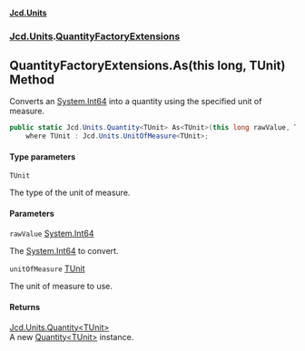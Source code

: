 #### [Jcd.Units](index.md 'index')
### [Jcd.Units](Jcd.Units.md 'Jcd.Units').[QuantityFactoryExtensions](Jcd.Units.QuantityFactoryExtensions.md 'Jcd.Units.QuantityFactoryExtensions')

## QuantityFactoryExtensions.As<TUnit>(this long, TUnit) Method

Converts an [System.Int64](https://docs.microsoft.com/en-us/dotnet/api/System.Int64 'System.Int64') into a quantity using the specified unit of measure.

```csharp
public static Jcd.Units.Quantity<TUnit> As<TUnit>(this long rawValue, TUnit unitOfMeasure)
    where TUnit : Jcd.Units.UnitOfMeasure<TUnit>;
```
#### Type parameters

<a name='Jcd.Units.QuantityFactoryExtensions.As_TUnit_(thislong,TUnit).TUnit'></a>

`TUnit`

The type of the unit of measure.
#### Parameters

<a name='Jcd.Units.QuantityFactoryExtensions.As_TUnit_(thislong,TUnit).rawValue'></a>

`rawValue` [System.Int64](https://docs.microsoft.com/en-us/dotnet/api/System.Int64 'System.Int64')

The [System.Int64](https://docs.microsoft.com/en-us/dotnet/api/System.Int64 'System.Int64') to convert.

<a name='Jcd.Units.QuantityFactoryExtensions.As_TUnit_(thislong,TUnit).unitOfMeasure'></a>

`unitOfMeasure` [TUnit](Jcd.Units.QuantityFactoryExtensions.As_TUnit_(thislong,TUnit).md#Jcd.Units.QuantityFactoryExtensions.As_TUnit_(thislong,TUnit).TUnit 'Jcd.Units.QuantityFactoryExtensions.As<TUnit>(this long, TUnit).TUnit')

The unit of measure to use.

#### Returns
[Jcd.Units.Quantity&lt;](Jcd.Units.Quantity_TUnit_.md 'Jcd.Units.Quantity<TUnit>')[TUnit](Jcd.Units.QuantityFactoryExtensions.As_TUnit_(thislong,TUnit).md#Jcd.Units.QuantityFactoryExtensions.As_TUnit_(thislong,TUnit).TUnit 'Jcd.Units.QuantityFactoryExtensions.As<TUnit>(this long, TUnit).TUnit')[&gt;](Jcd.Units.Quantity_TUnit_.md 'Jcd.Units.Quantity<TUnit>')  
A new [Quantity&lt;TUnit&gt;](Jcd.Units.Quantity_TUnit_.md 'Jcd.Units.Quantity<TUnit>') instance.